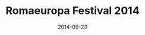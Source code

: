---
title: Romaeuropa Festival 2014
description: Romaeuropa is one of the most prestigious institutions in Italy and Europe for the diffusion of contemporary art, theatre, dance and music. I co-designed the end-to-end process of the first responsive Romaeuropa website.
client: Romaeuropa
skills:
  - User Experience
  - User Interface
date: 2014-09-23
finished: true
layout: work
permalink: false
eleventyExcludeFromCollections: true
---